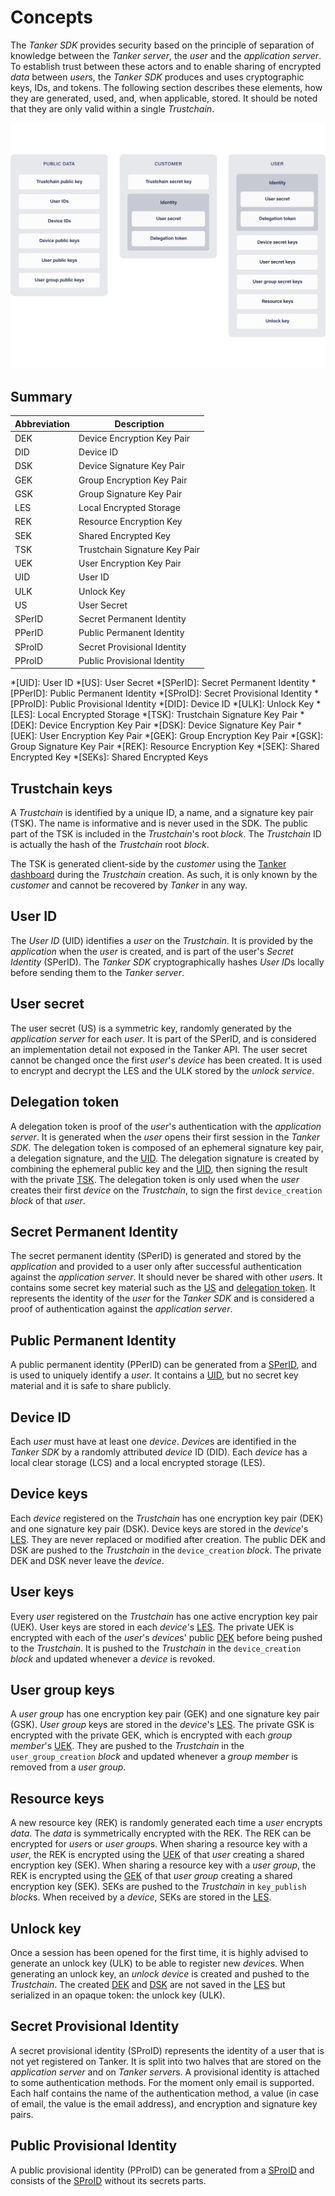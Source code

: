 # Concepts

The *Tanker SDK* provides security based on the principle of separation of knowledge between the *Tanker server*, the *user* and the *application server*.
To establish trust between these actors and to enable sharing of encrypted *data* between *user*s, the *Tanker SDK* produces and uses cryptographic keys, IDs, and tokens.
The following section describes these elements, how they are generated, used, and, when applicable, stored.
It should be noted that they are only valid within a single *Trustchain*.

![IDs and keys ownership](./img/keys.png)

## Summary

| Abbreviation | Description                   |
| ------------ | ----------------------------- |
| DEK          | Device Encryption Key Pair    |
| DID          | Device ID                     |
| DSK          | Device Signature Key Pair     |
| GEK          | Group Encryption Key Pair     |
| GSK          | Group Signature Key Pair      |
| LES          | Local Encrypted Storage       |
| REK          | Resource Encryption Key       |
| SEK          | Shared Encrypted Key          |
| TSK          | Trustchain Signature Key Pair |
| UEK          | User Encryption Key Pair      |
| UID          | User ID                       |
| ULK          | Unlock Key                    |
| US           | User Secret                   |
| SPerID       | Secret Permanent Identity     |
| PPerID       | Public Permanent Identity     |
| SProID       | Secret Provisional Identity   |
| PProID       | Public Provisional Identity   |

*[UID]: User ID
*[US]: User Secret
*[SPerID]: Secret Permanent Identity
*[PPerID]: Public Permanent Identity
*[SProID]: Secret Provisional Identity
*[PProID]: Public Provisional Identity
*[DID]: Device ID
*[ULK]: Unlock Key
*[LES]: Local Encrypted Storage
*[TSK]: Trustchain Signature Key Pair
*[DEK]: Device Encryption Key Pair
*[DSK]: Device Signature Key Pair
*[UEK]: User Encryption Key Pair
*[GEK]: Group Encryption Key Pair
*[GSK]: Group Signature Key Pair
*[REK]: Resource Encryption Key
*[SEK]: Shared Encrypted Key
*[SEKs]: Shared Encrypted Keys

## Trustchain keys

A *Trustchain* is identified by a unique ID, a name, and a signature key pair (TSK).
The name is informative and is never used in the SDK.
The public part of the TSK is included in the *Trustchain*'s root *block*.
The *Trustchain* ID is actually the hash of the *Trustchain* root *block*.

The TSK is generated client-side by the *customer* using the [Tanker dashboard](https://dashboard.tanker.io) during the *Trustchain* creation.
As such, it is only known by the *customer* and cannot be recovered by *Tanker* in any way.

## User ID

The *User ID* (UID) identifies a *user* on the *Trustchain*.
It is provided by the *application* when the *user* is created, and is part of the user's *Secret Identity* (SPerID).
The *Tanker SDK* cryptographically hashes *User ID*s locally before sending them to the *Tanker server*.

## User secret

The user secret (US) is a symmetric key, randomly generated by the *application server* for each *user*.
It is part of the SPerID, and is considered an implementation detail not exposed in the Tanker API.
The user secret cannot be changed once the first *user*'s *device* has been created.
It is used to encrypt and decrypt the LES and the ULK stored by the *unlock service*.

## Delegation token

A delegation token is proof of the *user*'s authentication with the *application server*. It is generated when the *user* opens their first session in the *Tanker SDK*.
The delegation token is composed of an ephemeral signature key pair, a delegation signature, and the [UID](#user-id).
The delegation signature is created by combining the ephemeral public key and the [UID](#user-id), then signing the result with the private [TSK](#trustchain-keys).
The delegation token is only used when the *user* creates their first *device* on the *Trustchain*, to sign the first `device_creation` *block* of that *user*.

## Secret Permanent Identity

The secret permanent identity (SPerID) is generated and stored by the *application* and provided to a user only after successful authentication against the *application server*.
It should never be shared with other *user*s.
It contains some secret key material such as the [US](#user-secret) and [delegation token](#delegation-token).
It represents the identity of the *user* for the *Tanker SDK* and is considered a proof of authentication against the *application server*.

## Public Permanent Identity

A public permanent identity (PPerID) can be generated from a [SPerID](#secret-permanent-identity), and is used to uniquely identify a *user*.
It contains a [UID](#user-id), but no secret key material and it is safe to share publicly.

## Device ID

Each *user* must have at least one *device*. *Device*s are identified in the *Tanker SDK* by a randomly attributed *device* ID (DID). Each *device* has a local clear storage (LCS) and a local encrypted storage (LES).

## Device keys

Each *device* registered on the *Trustchain* has one encryption key pair (DEK) and one signature key pair (DSK).
Device keys are stored in the *device*'s [LES](#device-id). They are never replaced or modified after creation.
The public DEK and DSK are pushed to the *Trustchain* in the `device_creation` *block*.
The private DEK and DSK never leave the *device*.

## User keys

Every *user* registered on the *Trustchain* has one active encryption key pair (UEK).
User keys are stored in each *device*'s [LES](#device-id).
The private UEK is encrypted with each of the *user*'s *device*s' public [DEK](#device-keys) before being pushed to the *Trustchain*.
It is pushed to the *Trustchain* in the `device_creation` *block* and updated whenever a *device* is revoked.

## User group keys

A *user group* has one encryption key pair (GEK) and one signature key pair (GSK).
*User group* keys are stored in the *device*'s [LES](#device-id).
The private GSK is encrypted with the private GEK, which is encrypted with each *group member*'s [UEK](#user-keys).
They are pushed to the *Trustchain* in the `user_group_creation` *block* and updated whenever a *group member* is removed from a *user group*.

## Resource keys

A new resource key (REK) is randomly generated each time a *user* encrypts *data*.
The *data* is symmetrically encrypted with the REK.
The REK can be encrypted for *user*s or *user group*s.
When sharing a resource key with a *user*, the REK is encrypted using the [UEK](#user-keys) of that *user* creating a shared encryption key (SEK).
When sharing a resource key with a *user group*, the REK is encrypted using the [GEK](#user-group-keys) of that *user group* creating a shared encryption key (SEK).
SEKs are pushed to the *Trustchain* in `key_publish` *block*s.
When received by a *device*, SEKs are stored in the [LES](#device-id).

## Unlock key

Once a session has been opened for the first time, it is highly advised to generate an unlock key (ULK) to be able to register new *device*s.
When generating an unlock key, an *unlock device* is created and pushed to the *Trustchain*.
The created [DEK](#device-keys) and [DSK](#device-keys) are not saved in the [LES](#device-id) but serialized in an opaque token: the unlock key (ULK).

## Secret Provisional Identity

A secret provisional identity (SProID) represents the identity of a user that is not yet registered on Tanker. It is split into two halves that are stored on the *application server* and on *Tanker server*s.
A provisional identity is attached to some authentication methods. For the moment only email is supported.
Each half contains the name of the authentication method, a value (in case of email, the value is the email address), and encryption and signature key pairs.

## Public Provisional Identity

A public provisional identity (PProID) can be generated from a [SProID](#secret-provisional-identity) and consists of the [SProID](#secret-provisional-identity) without its secrets parts.

